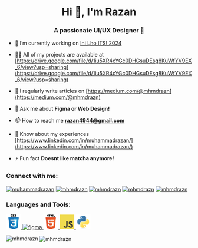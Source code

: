 <h1 align="center">Hi 👋, I'm Razan</h1>
<h3 align="center">A passionate UI/UX Designer 👋</h3>

- 🔭 I’m currently working on [Ini Lho ITS! 2024](https://inilho.its.ac.id/)

- 👨‍💻 All of my projects are available at [https://drive.google.com/file/d/1iu5XR4cYGc0DHGsuDEsg8KuWfYV9EX_6/view?usp=sharing](https://drive.google.com/file/d/1iu5XR4cYGc0DHGsuDEsg8KuWfYV9EX_6/view?usp=sharing)

- 📝 I regularly write articles on [https://medium.com/@mhmdrazn](https://medium.com/@mhmdrazn)

- 💬 Ask me about **Figma or Web Design!**

- 📫 How to reach me **razan4944@gmail.com**

- 📄 Know about my experiences [https://www.linkedin.com/in/muhammadrazan/](https://www.linkedin.com/in/muhammadrazan/)

- ⚡ Fun fact **Doesnt like matcha anymore!**

<h3 align="left">Connect with me:</h3>
<p align="left">
<a href="https://linkedin.com/in/muhammadrazan" target="blank"><img align="center" src="https://raw.githubusercontent.com/rahuldkjain/github-profile-readme-generator/master/src/images/icons/Social/linked-in-alt.svg" alt="muhammadrazan" height="30" width="40" /></a>
<a href="https://instagram.com/mhmdrazn" target="blank"><img align="center" src="https://raw.githubusercontent.com/rahuldkjain/github-profile-readme-generator/master/src/images/icons/Social/instagram.svg" alt="mhmdrazn" height="30" width="40" /></a>
<a href="https://dribbble.com/mhmdrazn" target="blank"><img align="center" src="https://raw.githubusercontent.com/rahuldkjain/github-profile-readme-generator/master/src/images/icons/Social/dribbble.svg" alt="mhmdrazn" height="30" width="40" /></a>
<a href="https://www.behance.net/mhmdrazn" target="blank"><img align="center" src="https://raw.githubusercontent.com/rahuldkjain/github-profile-readme-generator/master/src/images/icons/Social/behance.svg" alt="mhmdrazn" height="30" width="40" /></a>
<a href="https://medium.com/mhmdrazn" target="blank"><img align="center" src="https://raw.githubusercontent.com/rahuldkjain/github-profile-readme-generator/master/src/images/icons/Social/medium.svg" alt="mhmdrazn" height="30" width="40" /></a>
</p>

<h3 align="left">Languages and Tools:</h3>
<p align="left"> <a href="https://www.w3schools.com/css/" target="_blank" rel="noreferrer"> <img src="https://raw.githubusercontent.com/devicons/devicon/master/icons/css3/css3-original-wordmark.svg" alt="css3" width="40" height="40"/> </a> <a href="https://www.figma.com/" target="_blank" rel="noreferrer"> <img src="https://www.vectorlogo.zone/logos/figma/figma-icon.svg" alt="figma" width="40" height="40"/> </a> <a href="https://www.w3.org/html/" target="_blank" rel="noreferrer"> <img src="https://raw.githubusercontent.com/devicons/devicon/master/icons/html5/html5-original-wordmark.svg" alt="html5" width="40" height="40"/> </a> <a href="https://developer.mozilla.org/en-US/docs/Web/JavaScript" target="_blank" rel="noreferrer"> <img src="https://raw.githubusercontent.com/devicons/devicon/master/icons/javascript/javascript-original.svg" alt="javascript" width="40" height="40"/> </a> <a href="https://www.python.org" target="_blank" rel="noreferrer"> <img src="https://raw.githubusercontent.com/devicons/devicon/master/icons/python/python-original.svg" alt="python" width="40" height="40"/> </a> </p>

<p><img align="left" src="https://github-readme-stats.vercel.app/api/top-langs?username=mhmdrazn&show_icons=true&locale=en&layout=compact" alt="mhmdrazn" /></p>

<p>&nbsp;<img align="center" src="https://github-readme-stats.vercel.app/api?username=mhmdrazn&show_icons=true&locale=en" alt="mhmdrazn" /></p>

